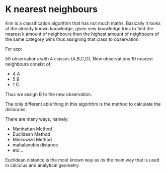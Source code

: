 # K nearest neighbours

Knn is a classification algorithm that has not much maths. Basically it looks at the already known knowledge, given new knowledge tries to find the nearest k amount of neighbours then the highest amount of neighbours of the same category wins thus assigning that class to observation.

For exp: 

50 observations with 4 classes (A,B,C,D), New observations 10 nearest neighbours consist of;

- 4 A
- 5 B
- 1 C

Thus we assign B to the new observation. 

The only different able thing in this algorithm is the method to calculate the distances.

There are many ways, namely:

- Manhattan Method
- Euclidean Method
- Minkowski Method
- mahalanobis distance
- etc...

Euclidean distance is the most known way as its the main way that is used in calculus and analytical geometry.